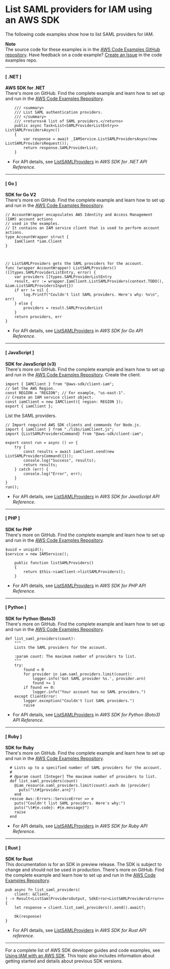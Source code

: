 # List SAML providers for IAM using an AWS SDK<a name="example_iam_ListSAMLProviders_section"></a>

The following code examples show how to list SAML providers for IAM\.

**Note**  
The source code for these examples is in the [AWS Code Examples GitHub repository](https://github.com/awsdocs/aws-doc-sdk-examples)\. Have feedback on a code example? [Create an Issue](https://github.com/awsdocs/aws-doc-sdk-examples/issues/new/choose) in the code examples repo\. 

------
#### [ \.NET ]

**AWS SDK for \.NET**  
 There's more on GitHub\. Find the complete example and learn how to set up and run in the [AWS Code Examples Repository](https://github.com/awsdocs/aws-doc-sdk-examples/tree/main/dotnetv3/IAM#code-examples)\. 
  

```
    /// <summary>
    /// List SAML authentication providers.
    /// </summary>
    /// <returns>A list of SAML providers.</returns>
    public async Task<List<SAMLProviderListEntry>> ListSAMLProvidersAsync()
    {
        var response = await _IAMService.ListSAMLProvidersAsync(new ListSAMLProvidersRequest());
        return response.SAMLProviderList;
    }
```
+  For API details, see [ListSAMLProviders](https://docs.aws.amazon.com/goto/DotNetSDKV3/iam-2010-05-08/ListSAMLProviders) in *AWS SDK for \.NET API Reference*\. 

------
#### [ Go ]

**SDK for Go V2**  
 There's more on GitHub\. Find the complete example and learn how to set up and run in the [AWS Code Examples Repository](https://github.com/awsdocs/aws-doc-sdk-examples/tree/main/gov2/iam#code-examples)\. 
  

```
// AccountWrapper encapsulates AWS Identity and Access Management (IAM) account actions
// used in the examples.
// It contains an IAM service client that is used to perform account actions.
type AccountWrapper struct {
	IamClient *iam.Client
}



// ListSAMLProviders gets the SAML providers for the account.
func (wrapper AccountWrapper) ListSAMLProviders() ([]types.SAMLProviderListEntry, error) {
	var providers []types.SAMLProviderListEntry
	result, err := wrapper.IamClient.ListSAMLProviders(context.TODO(), &iam.ListSAMLProvidersInput{})
	if err != nil {
		log.Printf("Couldn't list SAML providers. Here's why: %v\n", err)
	} else {
		providers = result.SAMLProviderList
	}
	return providers, err
}
```
+  For API details, see [ListSAMLProviders](https://pkg.go.dev/github.com/aws/aws-sdk-go-v2/service/iam#Client.ListSAMLProviders) in *AWS SDK for Go API Reference*\. 

------
#### [ JavaScript ]

**SDK for JavaScript \(v3\)**  
 There's more on GitHub\. Find the complete example and learn how to set up and run in the [AWS Code Examples Repository](https://github.com/awsdocs/aws-doc-sdk-examples/tree/main/javascriptv3/example_code/iam#code-examples)\. 
Create the client\.  

```
import { IAMClient } from "@aws-sdk/client-iam";
// Set the AWS Region.
const REGION = "REGION"; // For example, "us-east-1".
// Create an IAM service client object.
const iamClient = new IAMClient({ region: REGION });
export { iamClient };
```
List the SAML providers\.  

```
// Import required AWS SDK clients and commands for Node.js.
import { iamClient } from "./libs/iamClient.js";
import {ListSAMLProvidersCommand} from "@aws-sdk/client-iam";

export const run = async () => {
    try {
        const results = await iamClient.send(new ListSAMLProvidersCommand({}));
        console.log("Success", results);
        return results;
    } catch (err) {
        console.log("Error", err);
    }
}
run();
```
+  For API details, see [ListSAMLProviders](https://docs.aws.amazon.com/AWSJavaScriptSDK/v3/latest/clients/client-iam/classes/listsamlproviderscommand.html) in *AWS SDK for JavaScript API Reference*\. 

------
#### [ PHP ]

**SDK for PHP**  
 There's more on GitHub\. Find the complete example and learn how to set up and run in the [AWS Code Examples Repository](https://github.com/awsdocs/aws-doc-sdk-examples/tree/main/php/example_code/iam/iam_basics#code-examples)\. 
  

```
$uuid = uniqid();
$service = new IAMService();

    public function listSAMLProviders()
    {
        return $this->iamClient->listSAMLProviders();
    }
```
+  For API details, see [ListSAMLProviders](https://docs.aws.amazon.com/goto/SdkForPHPV3/iam-2010-05-08/ListSAMLProviders) in *AWS SDK for PHP API Reference*\. 

------
#### [ Python ]

**SDK for Python \(Boto3\)**  
 There's more on GitHub\. Find the complete example and learn how to set up and run in the [AWS Code Examples Repository](https://github.com/awsdocs/aws-doc-sdk-examples/tree/main/python/example_code/iam/iam_basics#code-examples)\. 
  

```
def list_saml_providers(count):
    """
    Lists the SAML providers for the account.

    :param count: The maximum number of providers to list.
    """
    try:
        found = 0
        for provider in iam.saml_providers.limit(count):
            logger.info('Got SAML provider %s.', provider.arn)
            found += 1
        if found == 0:
            logger.info("Your account has no SAML providers.")
    except ClientError:
        logger.exception("Couldn't list SAML providers.")
        raise
```
+  For API details, see [ListSAMLProviders](https://docs.aws.amazon.com/goto/boto3/iam-2010-05-08/ListSAMLProviders) in *AWS SDK for Python \(Boto3\) API Reference*\. 

------
#### [ Ruby ]

**SDK for Ruby**  
 There's more on GitHub\. Find the complete example and learn how to set up and run in the [AWS Code Examples Repository](https://github.com/awsdocs/aws-doc-sdk-examples/tree/main/ruby/example_code/iam#code-examples)\. 
  

```
  # Lists up to a specified number of SAML providers for the account.
  #
  # @param count [Integer] The maximum number of providers to list.
  def list_saml_providers(count)
    @iam_resource.saml_providers.limit(count).each do |provider|
      puts("\t#{provider.arn}")
    end
  rescue Aws::Errors::ServiceError => e
    puts("Couldn't list SAML providers. Here's why:")
    puts("\t#{e.code}: #{e.message}")
    raise
  end
```
+  For API details, see [ListSAMLProviders](https://docs.aws.amazon.com/goto/SdkForRubyV3/iam-2010-05-08/ListSAMLProviders) in *AWS SDK for Ruby API Reference*\. 

------
#### [ Rust ]

**SDK for Rust**  
This documentation is for an SDK in preview release\. The SDK is subject to change and should not be used in production\.
 There's more on GitHub\. Find the complete example and learn how to set up and run in the [AWS Code Examples Repository](https://github.com/awsdocs/aws-doc-sdk-examples/tree/main/rust_dev_preview/iam#code-examples)\. 
  

```
pub async fn list_saml_providers(
    client: &Client,
) -> Result<ListSamlProvidersOutput, SdkError<ListSAMLProvidersError>> {
    let response = client.list_saml_providers().send().await?;

    Ok(response)
}
```
+  For API details, see [ListSAMLProviders](https://docs.rs/releases/search?query=aws-sdk) in *AWS SDK for Rust API reference*\. 

------

For a complete list of AWS SDK developer guides and code examples, see [Using IAM with an AWS SDK](sdk-general-information-section.md)\. This topic also includes information about getting started and details about previous SDK versions\.